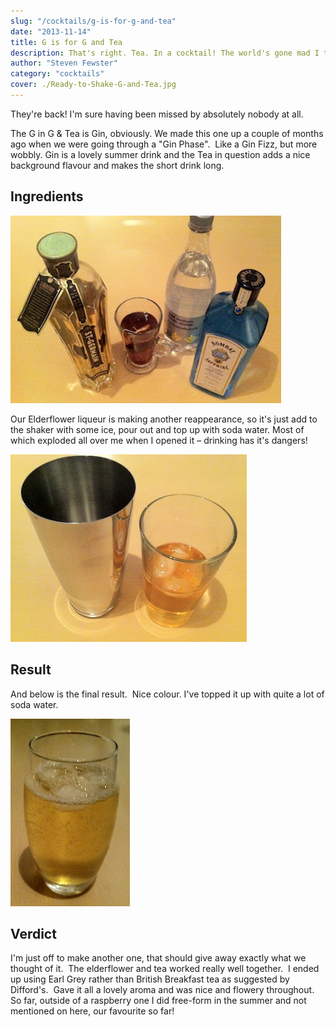 ```yaml
---
slug: "/cocktails/g-is-for-g-and-tea"
date: "2013-11-14"
title: G is for G and Tea
description: That's right. Tea. In a cocktail! The world's gone mad I tell you!
author: "Steven Fewster"
category: "cocktails"
cover: ./Ready-to-Shake-G-and-Tea.jpg
---
```


They're back! I'm sure having been missed by absolutely nobody at all.

The G in G &amp; Tea is Gin, obviously. We made this one up a couple of months ago when we were going through a "Gin Phase".  Like a Gin Fizz, but more wobbly. Gin is a lovely summer drink and the Tea in question adds a nice background flavour and makes the short drink long.

## Ingredients

![Ingredients for G and Tea](./Ingredients-for-G-and-Tea.jpg "Ingredients for G and Tea")

Our Elderflower liqueur is making another reappearance, so it's just add to the shaker with some ice, pour out and top up with soda water. Most of which exploded all over me when I opened it &#8211; drinking has it's dangers!

![Ready-to-Shake-G-and-Tea](./Ready-to-Shake-G-and-Tea.jpg "Ready to Shake - G and Tea")

## Result

And below is the final result.  Nice colour. I've topped it up with quite a lot of soda water.

![Summery. But also gets you smashed in November.](./Final-Result-G-and-Tea.jpg "Summery. But also gets you smashed in November.")

## Verdict

I'm just off to make another one, that should give away exactly what we thought of it.  The elderflower and tea worked really well together.  I ended up using Earl Grey rather than British Breakfast tea as suggested by Difford's.  Gave it all a lovely aroma and was nice and flowery throughout.  So far, outside of a raspberry one I did free-form in the summer and not mentioned on here, our favourite so far!
